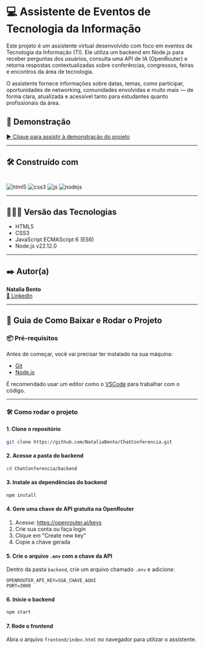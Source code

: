 
# 💻 Assistente de Eventos de Tecnologia da Informação

Este projeto é um assistente virtual desenvolvido com foco em eventos de Tecnologia da Informação (TI). Ele utiliza um backend em Node.js para receber perguntas dos usuários, consulta uma API de IA (OpenRouter) e retorna respostas contextualizadas sobre conferências, congressos, feiras e encontros da área de tecnologia.

O assistente fornece informações sobre datas, temas, como participar, oportunidades de networking, comunidades envolvidas e muito mais — de forma clara, atualizada e acessível tanto para estudantes quanto profissionais da área.

## 🎥 Demonstração

[▶ Clique para assistir à demonstração do projeto](https://github.com/user-attachments/assets/07c715e6-3b94-418b-9e2c-cc624ebdde13)

---

## 🛠️ Construído com

<div style="display: inline-block"><br/>
  <img align="center" alt="html5" src="https://img.shields.io/badge/HTML5-E34F26?style=for-the-badge&logo=html5&logoColor=white" />
  <img align="center" alt="css3" src="https://img.shields.io/badge/CSS3-1572B6?style=for-the-badge&logo=css3&logoColor=white" />
  <img align="center" alt="js" src="https://img.shields.io/badge/JavaScript-F7DF1E?style=for-the-badge&logo=javascript&logoColor=black" />
  <img align="center" alt="nodejs" src="https://img.shields.io/badge/Node.js-43853D?style=for-the-badge&logo=node.js&logoColor=white" /> 
</div><br/>

---

## 👨🏽‍💻 Versão das Tecnologias

- HTML5  
- CSS3  
- JavaScript ECMAScript 6 (ES6)  
- Node.js v22.12.0  

---

## ✒️ Autor(a)

**Natalia Bento**  
[🔗 LinkedIn](https://www.linkedin.com/in/natalia-bento-364b2b235/)

---

## 🚀 Guia de Como Baixar e Rodar o Projeto

### 📦 Pré-requisitos

Antes de começar, você vai precisar ter instalado na sua máquina:

- [Git](https://git-scm.com)
- [Node.js](https://nodejs.org/pt-br)

É recomendado usar um editor como o [VSCode](https://code.visualstudio.com/) para trabalhar com o código.

---

### 🛠️ Como rodar o projeto

#### 1. Clone o repositório

```bash
git clone https://github.com/NataliaBento/ChatConferencia.git
```

#### 2. Acesse a pasta do backend

```bash
cd ChatConferencia/backend
```

#### 3. Instale as dependências do backend

```bash
npm install
```

#### 4. Gere uma chave de API gratuita na OpenRouter

1. Acesse: https://openrouter.ai/keys  
2. Crie sua conta ou faça login  
3. Clique em "Create new key"  
4. Copie a chave gerada

#### 5. Crie o arquivo `.env` com a chave da API

Dentro da pasta `backend`, crie um arquivo chamado `.env` e adicione:

```env
OPENROUTER_API_KEY=SUA_CHAVE_AQUI
PORT=3000
```

#### 6. Inicie o backend

```bash
npm start
```

#### 7. Rode o frontend

Abra o arquivo `frontend/index.html` no navegador para utilizar o assistente.
